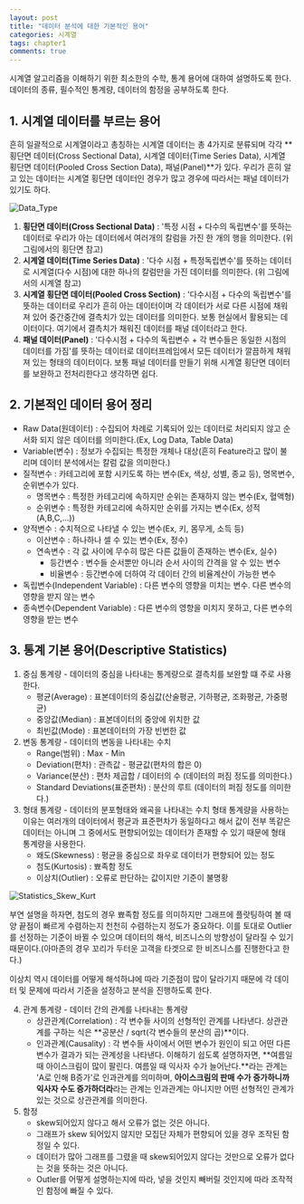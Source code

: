 ```yaml
---
layout: post
title: "데이터 분석에 대한 기본적인 용어"
categories: 시계열
tags: chapter1
comments: true
---
```

시계열 알고리즘을 이해하기 위한 최소한의 수학, 통계 용어에 대하여 설명하도록 한다. 데이터의 종류, 필수적인 통계량, 데이터의 함정을 공부하도록 한다.

## 1. 시계열 데이터를 부르는 용어
흔히 일괄적으로 시계열이라고 총칭하는 시계열 데이터는 총 4가지로 분류되며 각각 **횡단면 데이터(Cross Sectional Data), 시계열 데이터(Time Series Data), 시계열 횡단면 데이터(Pooled Cross Section Data), 패널(Panel)**가 있다. 우리가 흔히 알고 있는 데이터는 시계열 횡단면 데이터인 경우가 많고 경우에 따라서는 패널 데이터가 있기도 하다.

![Data_Type](https://user-images.githubusercontent.com/53552847/124880193-fb92e380-e008-11eb-835c-1f4dfba31af5.png)

1. **횡단면 데이터(Cross Sectional Data)** : '특정 시점 + 다수의 독립변수'를 뜻하는 데이터로 우리가 아는 데이터에서 여러개의 칼럼을 가진 한 개의 행을 의미한다. (위 그림에서의 횡단면 참고)
2. **시계열 데이터(Time Series Data)** : '다수 시점 + 특정독립변수'를 뜻하는 데이터로 시계열(다수 시점)에 대한 하나의 칼럼만을 가진 데이터를 의미한다. (위 그림에서의 시계열 참고)
3. **시계열 횡단면 데이터(Pooled Cross Section)** : '다수시점 + 다수의 독립변수'를 뜻하는 데이터로 우리가 흔히 아는 데이터이며 각 데이터가 서로 다른 시점에 채워져 있어 중간중간에 결측치가 있는 데이터를 의미한다. 보통 현실에서 활용되는 데이터이다. 여기에서 결측치가 채워진 데이터를 패널 데이터라고 한다.
4. **패널 데이터(Panel)** : '다수시점 + 다수의 독립변수 + 각 변수들은 동일한 시점의 데이터를 가짐'를 뜻하는 데이터로 데이터프레임에서 모든 데이터가 깔끔하게 채워져 있는 형태의 데이터이다. 보통 패널 데이터를 만들기 위해 시계열 횡단면 데이터를 보완하고 전처리한다고 생각하면 쉽다.

## 2. 기본적인 데이터 용어 정리
- Raw Data(원데이터) : 수집되어 차례로 기록되어 있는 데이터로 처리되지 않고 순서화 되지 않은 데이터를 의미한다.(Ex, Log Data, Table Data)
- Variable(변수) : 정보가 수집되는 특정한 개체나 대상(흔히 Feature라고 많이 불리며 데이터 분석에서는 칼럼 값을 의미한다.)
- 질적변수 : 카테고리에 포함 시키도록 하는 변수(Ex, 색상, 성별, 종교 등), 명목변수, 순위변수가 있다.
    - 명목변수 : 특정한 카테고리에 속하지만 순위는 존재하지 않는 변수(Ex, 혈액형)
    - 순위변수 : 특정한 카테고리에 속하지만 순위를 가지는 변수(Ex, 성적(A,B,C,...))
- 양적변수 : 수치적으로 나타낼 수 있는 변수(Ex, 키, 몸무게, 소득 등)
    - 이산변수 : 하나하나 셀 수 있는 변수(Ex, 정수)
    - 연속변수 : 각 값 사이에 무수히 많은 다른 값들이 존재하는 변수(Ex, 실수)
        - 등간변수 : 변수들 순서뿐만 아니라 순서 사이의 간격을 알 수 있는 변수
        - 비율변수 : 등간변수에 더하여 각 데이터 간의 비율계산이 가능한 변수
- 독립변수(Independent Variable) : 다른 변수의 영향을 미치는 변수. 다른 변수의 영향을 받지 않는 변수
- 종속변수(Dependent Variable) : 다른 변수의 영향을 미치지 못하고, 다른 변수의 영향을 받는 변수

## 3. 통계 기본 용어(Descriptive Statistics)
1. 중심 통계량 - 데이터의 중심을 나타내는 통계량으로 결측치를 보완할 떄 주로 사용한다.
    - 평균(Average) : 표본데이터의 중심값(산술평균, 기하평균, 조화평균, 가중평균)
    - 중앙값(Median) : 표본데이터의 중앙에 위치한 값
    - 최빈값(Mode) : 표본데이터의 가장 빈번한 값
2. 변동 통계량 - 데이터의 변동을 나타내는 수치
    - Range(범위) : Max - Min
    - Deviation(편차) : 관측값 - 평균값(편차의 합은 0)
    - Variance(분산) : 편차 제곱합 / 데이터의 수 (데이터의 퍼짐 정도를 의미한다.)
    - Standard Deviations(표준편차) : 분산의 루트 (데이터의 퍼짐 정도를 의미한다.)
3. 형태 통계량 - 데이터의 분포형태와 왜곡을 나타내는 수치
형태 통계량을 사용하는 이유는 여러개의 데이터에서 평균과 표준편차가 동일하다고 해서 값이 전부 똑같은 데이터는 아니며 그 중에서도 편향되어있는 데이터가 존재할 수 있기 때문에 형태 통계량을 사용한다.
    - 왜도(Skewness) : 평균을 중심으로 좌우로 데이터가 편향되어 있는 정도
    - 첨도(Kurtosis) : 뾰족함 정도
    - 이상치(Outlier) : 오류로 판단하는 값이지만 기준이 불명황

![Statistics_Skew_Kurt](https://user-images.githubusercontent.com/53552847/124883519-5da11800-e00c-11eb-8eba-a2a88aaff2d4.gif)

부연 설명을 하자면, 첨도의 경우 뾰족함 정도를 의미하지만 그래프에 플랏팅하여 볼 때 양 끝점이 빠르게 수렴하는지 천천히 수렴하는지 정도가 중요하다. 이를 토대로 Outlier를 선정하는 기준이 바뀔 수 있으며 데이터의 해석, 비즈니스의 방향성이 달라질 수 있기 때문이다.(아마존의 경우 꼬리가 두터운 고객을 타겟으로 한 비즈니스를 진행한다고 한다.)

이상치 역시 데이터를 어떻게 해석하냐에 따라 기준점이 많이 달라기지 때문에 각 데이터 및 문제에 따라서 기준을 설정하고 분석을 진행하도록 한다.

4. 관계 통계량 - 데이터 간의 관계를 나타내는 통계량
    - 상관관계(Correlation) : 각 변수들 사이의 선형적인 관계를 나타낸다. 상관관계를 구하는 식은 **공분산 / sqrt(각 변수들의 분산의 곱)**이다.
    - 인과관계(Causality) : 각 변수들 사이에서 어떤 변수가 원인이 되고 어떤 다른 변수가 결과가 되는 관계성을 나타낸다.
이해하기 쉽도록 설명하자면, **여름일 때 아이스크림이 많이 팔린다. 여름일 때 익사자 수가 늘어난다.**라는 관계는 'A로 인해 B증가'로 인과관계를 의미하며, **아이스크림의 판매 수가 증가하니까 익사자 수도 증가하더라**라는 관계는 인과관계는 아니지만 어떤 선형적인 관계가 있는 것으로 상관관계를 의미한다.
5. 함정 
    - skew되어있지 않다고 해서 오류가 없는 것은 아니다.
    - 그래프가 skew 되어있지 않지만 모집단 자체가 편향되어 있을 경우 조작된 함정일 수 있다.
    - 데이터가 많아 그래프를 그렸을 때 skew되어있지 않다는 것만으로 오류가 없다는 것을 뜻하는 것은 아니다.
    - Outler를 어떻게 설명하는지에 따라, 넣을 것인지 빼버릴 것인지에 따라 조작적인 함정에 빠질 수 있다.
